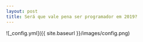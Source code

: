```yaml
---
layout: post
title: Será que vale pena ser programador em 2019?
---
```




![_config.yml]({{ site.baseurl }}/images/config.png)

